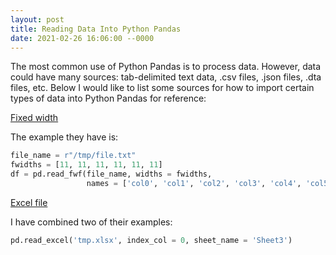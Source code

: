 ```yaml
---
layout: post
title: Reading Data Into Python Pandas
date: 2021-02-26 16:06:00 --0000
---
```


The most common use of Python Pandas is to process data. However, data could have many sources: tab-delimited text data, .csv files, .json files, .dta files, etc. Below I would like to list some sources for how to import certain types of data into Python Pandas for reference:

[Fixed width](https://stackoverflow.com/questions/27416031/pandas-read-fwf-not-loading-entire-content-of-file)

The example they have is:
```python
file_name = r"/tmp/file.txt"
fwidths = [11, 11, 11, 11, 11, 11]
df = pd.read_fwf(file_name, widths = fwidths,
                 names = ['col0', 'col1', 'col2', 'col3', 'col4', 'col5'])
```

[Excel file](https://pandas.pydata.org/pandas-docs/stable/reference/api/pandas.read_excel.html)

I have combined two of their examples:
```python
pd.read_excel('tmp.xlsx', index_col = 0, sheet_name = 'Sheet3')
```